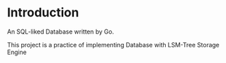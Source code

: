# Introduction

An SQL-liked Database written by Go.

This project is a practice of implementing Database with LSM-Tree Storage Engine